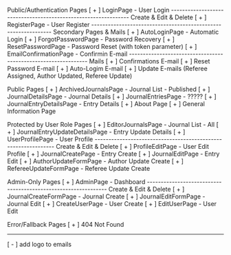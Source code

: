 Public/Authentication Pages
[ + ] LoginPage - User Login
--------------------------------------------------------------- Create & Edit & Delete
[ + ] RegisterPage - User Register
--------------------------------------------------------------- Secondary Pages & Mails
[ + ] AutoLoginPage - Automatic Login
[ + ] ForgotPasswordPage - Password Recovery
[ + ] ResetPasswordPage - Password Reset (with token parameter)
[ + ] EmailConfirmationPage - Confirmin  E-mail
--------------------------------------------------------------- Mails
[ + ] Confirmations E-mail
[ + ] Reset Password E-mail
[ + ] Auto-Logim E-mail
[ + ] Update E-mails (Referee Assigned, Author Updated, Referee Update)

Public Pages
[ + ] ArchivedJournalsPage - Journal List - Published
[ + ] JournalDetailsPage - Journal Details
[ + ] JournalEntriesPage - ?????
[ + ] JournalEntryDetailsPage - Entry Details
[ + ] About Page
[ + ] General Information Page

Protected by User Role Pages
[ + ] EditorJournalsPage - Journal List - All
[ + ] JournalEntryUpdateDetailsPage - Entry Update Details
[ + ] UserProfilePage - User Profile
--------------------------------------------------------------- Create & Edit & Delete
[ + ] ProfileEditPage - User Edit Profile
[ + ] JournalCreatePage - Entry Create
[ + ] JournalEditPage - Entry Edit
[ + ] AuthorUpdateFormPage - Author Update Create
[ + ] RefereeUpdateFormPage - Referee Update Create

Admin-Only Pages
[ + ] AdminPage - Dashboard
--------------------------------------------------------------- Create & Edit & Delete
[ + ] JournalCreateFormPage - Journal Create
[ + ] JournalEditFormPage - Journal Edit
[ + ] CreateUserPage - User Create
[ + ] EditUserPage - User Edit

Error/Fallback Pages
[ + ] 404 Not Found

-----------------
[ - ] add logo to emails
